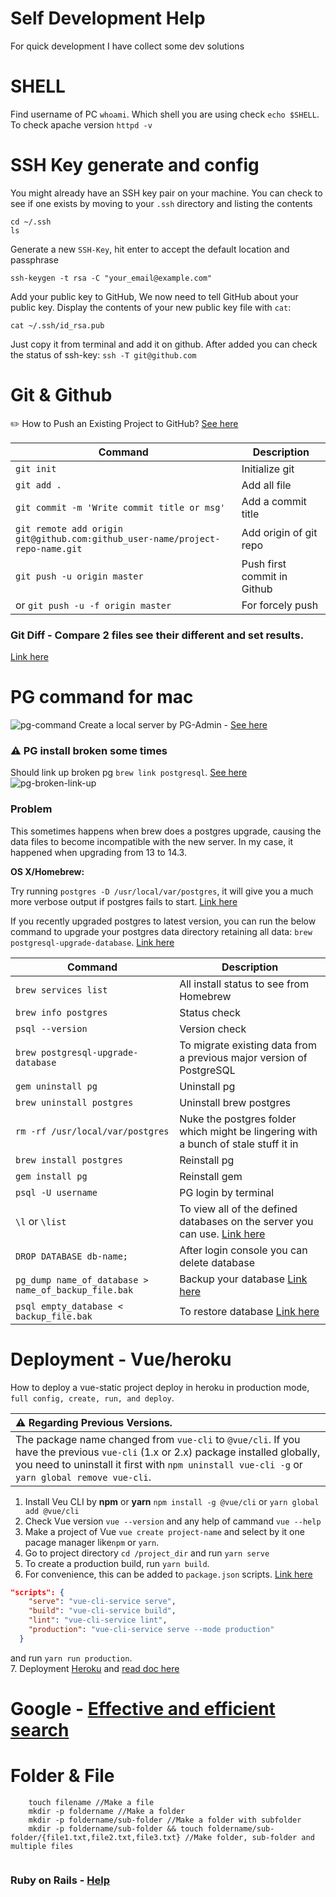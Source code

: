 # Self Development Help
For quick development I have collect some dev solutions

# SHELL
Find username of PC `whoami`. Which shell you are using check `echo $SHELL`. To check apache version `httpd -v`

# SSH Key generate and config
You might already have an SSH key pair on your machine. You can check to see if one exists by moving to your `.ssh` directory and listing the contents
```
cd ~/.ssh
ls
```

Generate a new `SSH-Key`, hit enter to accept the default location and passphrase
```
ssh-keygen -t rsa -C "your_email@example.com"
```
Add your public key to GitHub, We now need to tell GitHub about your public key. Display the contents of your new public key file with `cat`:
```
cat ~/.ssh/id_rsa.pub
```
Just copy it from terminal and add it on github. After added you can check the status of ssh-key: `ssh -T git@github.com`

# Git & Github
✏️ How to Push an Existing Project to GitHub? [See here](https://www.digitalocean.com/community/tutorials/how-to-push-an-existing-project-to-github)

| Command | Description |
| ------ | ------ |
| `git init` | Initialize git |
| `git add .` | Add all file |
| `git commit -m 'Write commit title or msg'` | Add a commit title |
| `git remote add origin git@github.com:github_user-name/project-repo-name.git` | Add origin of git repo |
| `git push -u origin master` | Push first commit in Github |
|or  `git push -u -f origin master` | For forcely push |

### Git Diff - Compare 2 files see their different and set results.
[Link here](https://www.atlassian.com/git/tutorials/saving-changes/git-diff)

# PG command for mac
![pg-command](https://user-images.githubusercontent.com/18096618/169646141-00b5c7b4-6b4b-497a-be20-fa4a33f82e24.jpg)
Create a local server by PG-Admin - [See here](https://stackoverflow.com/questions/53267642/create-new-local-server-in-pgadmin)

### :warning: PG install broken some times

Should link up broken pg `brew link postgresql`. [See here](https://stackoverflow.com/questions/27700596/homebrew-postgres-broken)
![pg-broken-link-up](https://user-images.githubusercontent.com/18096618/182824573-7dc9be5a-2380-4768-a69d-a64674266bee.jpg)

### Problem
This sometimes happens when brew does a postgres upgrade, causing the data files to become incompatible with the new server.
In my case, it happened when upgrading from 13 to 14.3.

**OS X/Homebrew:**

Try running `postgres -D /usr/local/var/postgres`, it will give you a much more verbose output if postgres fails to start. [Link here](https://stackoverflow.com/questions/13410686/postgres-could-not-connect-to-server)

If you recently upgraded postgres to latest version, you can run the below command to upgrade your postgres data directory retaining all data: `brew postgresql-upgrade-database`. [Link here](https://stackoverflow.com/questions/17822974/postgres-fatal-database-files-are-incompatible-with-server)

| Command | Description |
| ------ | ------ |
| `brew services list` | All install status to see from Homebrew |
| `brew info postgres` | Status check |
| `psql --version` | Version check |
| `brew postgresql-upgrade-database` | To migrate existing data from a previous major version of PostgreSQL |
| `gem uninstall pg` | Uninstall pg |
| `brew uninstall postgres` | Uninstall brew postgres |
| `rm -rf /usr/local/var/postgres` | Nuke the postgres folder which might be lingering with a bunch of stale stuff it in |
| `brew install postgres` | Reinstall pg |
| `gem install pg` | Reinstall gem |
| `psql -U username` | PG login by terminal |
| `\l` or `\list` | To view all of the defined databases on the server you can use. [Link here](https://chartio.com/resources/tutorials/how-to-list-databases-and-tables-in-postgresql-using-psql/) |
| `DROP DATABASE db-name;` | After login console you can delete database|
| `pg_dump name_of_database > name_of_backup_file.bak` | Backup your database [Link here](https://stackoverflow.com/questions/43018658/how-to-delete-postgresql-database-on-linux)|
| `psql empty_database < backup_file.bak` | To restore database [Link here](https://stackoverflow.com/questions/43018658/how-to-delete-postgresql-database-on-linux)|

# Deployment - Vue/heroku
How to deploy a vue-static project deploy in heroku in production mode, `full config, create, run, and deploy`.

| :warning: Regarding Previous Versions.          |
|:---------------------------|
| The package name changed from `vue-cli` to `@vue/cli`. If you have the previous `vue-cli` (1.x or 2.x) package installed globally, you need to uninstall it first with `npm uninstall vue-cli -g` or `yarn global remove vue-cli`.  |


1. Install Veu CLI by **npm** or **yarn** `npm install -g @vue/cli` or `yarn global add @vue/cli`
2. Check Vue version `vue --version` and any help of cammand `vue --help`
3. Make a project of Vue `vue create project-name` and select by it one pacage manager like`npm` or `yarn`.
4. Go to project directory `cd /project_dir` and run `yarn serve`
5. To create a production build, run `yarn build`.
6. For convenience, this can be added to `package.json` scripts. [Link here](https://stackoverflow.com/questions/47034452/how-to-run-production-site-after-build-vue-cli)
```json
"scripts": {
    "serve": "vue-cli-service serve",
    "build": "vue-cli-service build",
    "lint": "vue-cli-service lint",
    "production": "vue-cli-service serve --mode production"
  }
```
and run `yarn run production`.<br>
7. Deployment [Heroku](https://cli.vuejs.org/guide/deployment.html#heroku) and [read doc here](https://cli.vuejs.org/guide/deployment.html)

# Google - [Effective and efficient search](https://www.freecodecamp.org/news/how-to-google-like-a-pro-10-tips-for-effective-googling/)

# Folder & File

```
    touch filename //Make a file
    mkdir -p foldername //Make a folder
    mkdir -p foldername/sub-folder //Make a folder with subfolder
    mkdir -p foldername/sub-folder && touch foldername/sub-folder/{file1.txt,file2.txt,file3.txt} //Make folder, sub-folder and multiple files
    
```

### Ruby on Rails - [Help](https://github.com/plabon-asad/study-with-ror)
